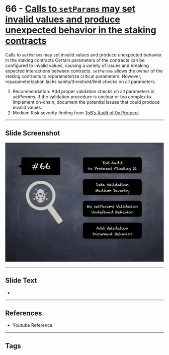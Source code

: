
# 66 - [Calls to `setParams` may set invalid values and produce unexpected behavior in the staking contracts](./Calls%20to%20`setParams`%20may%20set%20invalid%20values%20and%20produce%20unexpected%20behavior%20in%20the%20staking%20contracts.md)

Calls to `setParams` may set invalid values and produce unexpected behavior in the staking contracts Certain parameters of the contracts can be configured to invalid values, causing a variety of issues and breaking expected interactions between contracts. `setParams` allows the owner of the staking contracts to reparameterize critical parameters. However, reparameterization lacks sanity/threshold/limit checks on all parameters.


1. Recommendation: Add proper validation checks on all parameters in _setParams_. If the validation procedure is unclear or too complex to implement on-chain, document the potential issues that could produce invalid values.
2. Medium Risk severity finding from [ToB’s Audit of 0x Protocol](https://github.com/trailofbits/publications/blob/master/reviews/0x-protocol.pdf)


___
## Slide Screenshot
![066.png](../../images/7.%20Audit%20Findings%20101/066.png)
___
## Slide Text
- 
___
## References
- Youtube Reference
___
## Tags
